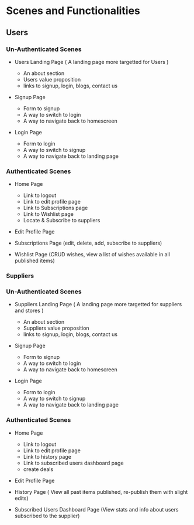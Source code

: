 # Scenes and Functionalities

## Users

### Un-Authenticated Scenes
- Users Landing Page ( A landing page more targetted for Users )
  * An about section
  * Users value proposition
  * links to signup, login, blogs, contact us 
  
- Signup Page
  * Form to signup
  * A way to switch to login
  * A way to navigate back to homescreen
  
- Login Page
  * Form to login
  * A way to switch to signup
  * A way to navigate back to landing page

### Authenticated Scenes
- Home Page
  * Link to logout
  * Link to edit profile page
  * Link to Subscriptions page
  * Link to Wishlist page
  * Locate & Subscribe to suppliers

- Edit Profile Page

- Subscriptions Page (edit, delete, add, subscribe to suppliers)

- Wishlist Page (CRUD wishes, view a list of wishes available in all published items)
  
### Suppliers
### Un-Authenticated Scenes
- Suppliers Landing Page ( A landing page more targetted for suppliers and stores )
  * An about section
  * Suppliers value proposition
  * links to signup, login, blogs, contact us
  
- Signup Page
  * Form to signup
  * A way to switch to login
  * A way to navigate back to homescreen 
  
- Login Page
  * Form to login
  * A way to switch to signup
  * A way to navigate back to landing page

### Authenticated Scenes
- Home Page
  * Link to logout
  * Link to edit profile page
  * Link to history page
  * Link to subscribed users dashboard page
  * create deals
 
- Edit Profile Page

- History Page ( View all past items published, re-publish them with slight edits)

- Subscribed Users Dashboard Page (View stats and info about users subscribed to the supplier)

